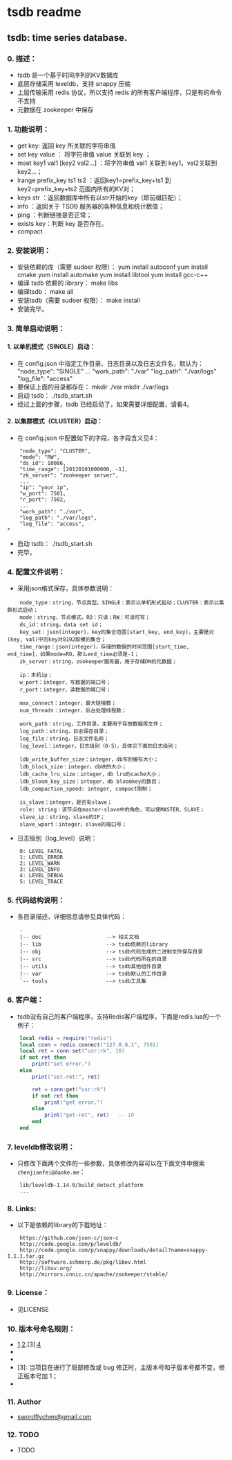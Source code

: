 tsdb readme
=========================

tsdb: time series database.
-------------------------

### 0. 描述：
* tsdb 是一个基于时间序列的KV数据库
* 底层存储采用 leveldb，支持 snappy 压缩
* 上层传输采用 redis 协议，所以支持 redis 的所有客户端程序，只是有的命令不支持
* 元数据在 zookeeper 中保存

### 1. 功能说明：
* get key: 返回 key 所关联的字符串值
* set key value ： 将字符串值 value 关联到 key ；
* mset key1 val1 [key2 val2...] ：将字符串值 val1 关联到 key1，val2关联到key2...；
* lrange prefix_key ts1 ts2 ：返回key1=prefix_key+ts1 到 key2=prefix_key+ts2 范围内所有的KV对；
* keys str ：返回数据库中所有以str开始的key（即前缀匹配）； 
* info ：返回关于 TSDB 服务器的各种信息和统计数值；
* ping ：判断链接是否正常；
* exists key：判断 key 是否存在。
* compact

### 2. 安装说明：
* 安装依赖的库（需要 sudoer 权限）：
    yum install autoconf
    yum install cmake
    yum install automake
    yum install libtool
    yum install gcc-c++
* 编译 tsdb 依赖的 library：
    make libs
* 编译tsdb：
    make all
* 安装tsdb（需要 sudoer 权限）：
    make install
* 安装完毕。

### 3. 简单启动说明：
#### 1. 以单机模式（SINGLE）启动：
* 在 config.json 中指定工作目录、日志目录以及日志文件名，默认为：
    "node_type": "SINGLE"
    ...
    "work_path": "./var"
    "log_path": "./var/logs"
    "log_file": "access"
* 要保证上面的目录都存在：
    mkdir ./var
    mkdir ./var/logs
* 启动 tsdb：
   ./tsdb_start.sh 
* 经过上面的步骤，tsdb 已经启动了，如果需要详细配置，请看4。

#### 2. 以集群模式（CLUSTER）启动：
* 在 config.json 中配置如下的字段，各字段含义见4：
```
    "node_type": "CLUSTER",
    "mode": "RW",
    "ds_id": 10086,
    "time_range": [20120101000000, -1],
    "zk_server": "zookeeper server",
    ...
    "ip": "your ip",
    "w_port": 7501,
    "r_port": 7502,
    ...
    "work_path": "./var",
    "log_path": "./var/logs",
    "log_file": "access",
*
```
* 启动 tsdb：
    ./tsdb_start.sh
* 完毕。

### 4. 配置文件说明：
* 采用json格式保存，具体参数说明：
```
    node_type：string，节点类型。SINGLE：表示以单机形式启动；CLUSTER：表示以集群形式启动；
    mode：string，节点模式。RO：只读；RW：可读可写；
    ds_id：string，data set id；
    key_set：json(integer)，key的集合范围[start_key, end_key)，主要是对(key, val)中的key对8192取模的集合；
    time_range：json(integer)，存储的数据的时间范围[start_time, end_time]，如果mode=RO，那么end_time必须是-1；
    zk_server：string，zookeeper服务器，用于存储DN的元数据；

    ip：本机ip；   
    w_port：integer，写数据的端口号；
    r_port：integer，读数据的端口号；

    max_connect：integer，最大链接数；
    num_threads：integer，后台处理线程数；
    
    work_path：string，工作目录，主要用于存放数据库文件；
    log_path：string，日志保存目录；
    log_file：string，日志文件名称；
    log_level：integer，日志级别（0-5），具体见下面的日志级别；
    
    ldb_write_buffer_size：integer，db写的缓存大小；
    ldb_block_size：integer，db块的大小；
    ldb_cache_lru_size：integer，db lru的cache大小；
    ldb_bloom_key_size：integer，db bloomkey的数目；
    ldb_compaction_speed: integer, compact限制；

    is_slave：integer，是否有slave；
    role: string：该节点在master-slave中的角色，可以使MASTER、SLAVE；
    slave_ip：string，slave的IP；
    slave_wport：integer，slave的端口号；
```
* 日志级别（log_level）说明：
```
    0: LEVEL_FATAL
    1: LEVEL_ERROR
    2: LEVEL_WARN
    3: LEVEL_INFO
    4: LEVEL_DEBUG
    5: LEVEL_TRACE
```
     
### 5. 代码结构说明：
* 各目录描述，详细信息请参见具体代码：
```
    .
    |-- doc                     --> 相关文档
    |-- lib                     --> tsdb依赖的library
    |-- obj                     --> tsdb代码生成的二进制文件保存目录
    |-- src                     --> tsdb代码所在的目录
    |-- utils                   --> tsdb其他组件目录
    |-- var                     --> tsdb默认的工作目录
    `-- tools                   --> tsdb工具集

```

### 6. 客户端：
* tsdb没有自己的客户端程序，支持Redis客户端程序，下面是redis.lua的一个例子：
```lua
    local redis = require("redis")
    local conn = redis.connect("127.0.0.1", 7501)
    local ret = conn:set("usr:rk", 10)
    if not ret then
        print("set error.")
    else
        print("set-ret:", ret)

        ret = conn:get("usr:rk")
        if not ret then
            print("get error.")
        else
            print("get-ret", ret)   -- 10
        end
    end
```

### 7. leveldb修改说明：
* 只修改下面两个文件的一些参数，具体修改内容可以在下面文件中搜索`chenjianfei@daoke.me`：
```
    lib/leveldb-1.14.0/build_detect_platform
    ...
```

### 8. Links:
* 以下是依赖的library的下载地址：
```
    https://github.com/json-c/json-c
    http://code.google.com/p/leveldb/
    http://code.google.com/p/snappy/downloads/detail?name=snappy-1.1.1.tar.gz
    http://software.schmorp.de/pkg/libev.html
    http://libuv.org/
    http://mirrors.cnnic.cn/apache/zookeeper/stable/
```

### 9. License：
* 见LICENSE 

### 10. 版本号命名规则：
* [1].[2].[3].[4]
* [1]: 当项目在进行了重大修改或局部修正累积较多，而导致项目整体发生全局变化时，主版本号加1；
* [2]: 当项目在原有的基础上增加了部分功能时，主版本号不变，子版本号加1，修正版本号复位为0，因而可以被忽略掉； 
* [3]: 当项目在进行了局部修改或 bug 修正时，主版本号和子版本号都不变，修正版本号加 1；
* [4]: 编译版本号一般是编译器在编译过程中自动生成的，我们只定义其格式，并不进行人为控制。

### 11. Author
* swordflychen@gmail.com

### 12. TODO
* TODO
